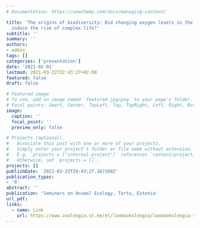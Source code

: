 ```yaml
---
# Documentation: https://wowchemy.com/docs/managing-content/

title: 'The origins of biodiversity: Did changing oxygen levels in the Proterozoic
  induce the rise of complex life?'
subtitle: ''
summary: ''
authors:
- admin
tags: []
categories: ['presentation']
date: '2021-02-01'
lastmod: 2021-03-22T22:43:27+02:00
featured: false
draft: false

# Featured image
# To use, add an image named `featured.jpg/png` to your page's folder.
# Focal points: Smart, Center, TopLeft, Top, TopRight, Left, Right, BottomLeft, Bottom, BottomRight.
image:
  caption: ''
  focal_point: ''
  preview_only: false

# Projects (optional).
#   Associate this post with one or more of your projects.
#   Simply enter your project's folder or file name without extension.
#   E.g. `projects = ["internal-project"]` references `content/project/deep-learning/index.md`.
#   Otherwise, set `projects = []`.
projects: []
publishDate: '2021-03-22T20:43:27.167260Z'
publication_types:
- '0'
abstract: ''
publication: 'Seminars on Animal Ecology, Tartu, Estonia'
url_pdf:
links:
  - name: Link
    url: https://www.zooloogia.ut.ee/et/loomaokoloogia/loomaokoloogia-seminarid
---
```

